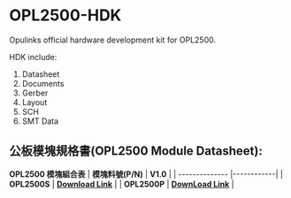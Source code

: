 # OPL2500-HDK
Opulinks official hardware development kit for OPL2500.

HDK include:
1. Datasheet
2. Documents  
3. Gerber  
4. Layout  
5. SCH  
6. SMT Data  

## 公板模塊規格書(OPL2500 Module Datasheet):

**OPL2500 模塊組合表**
| **模塊料號(P/N)**    | **V1.0** |
| -------------- |------------|
| **OPL2500S**      | **[Download Link](https://github.com/Opulinks-Tech/OPL2500A0-HDK/blob/main/OPL2500S-i5006_OP25%20datasheet_DSCN_1.0.pdf)**  | 
| **OPL2500P**      | **[DownLoad Link](https://github.com/Opulinks-Tech/OPL2500A0-HDK/blob/main/OPL2500P-i5005_OP25_ePA%20datasheet_DSCN_1.0.pdf)** |
